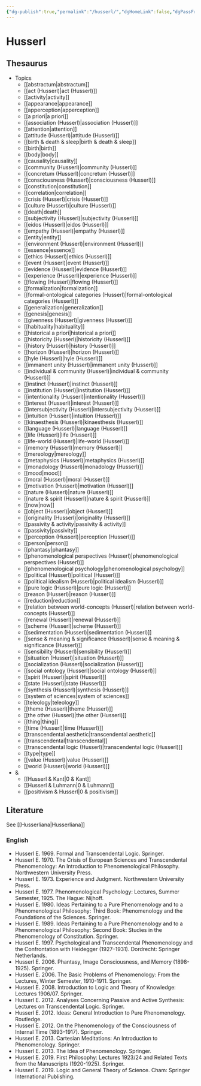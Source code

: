 ```yaml
---
{"dg-publish":true,"permalink":"/husserl/","dgHomeLink":false,"dgPassFrontmatter":false}
---
```


# Husserl
## Thesaurus
- Topics
	- [[abstractum|abstractum]]
	- [[act (Husserl)|act (Husserl)]]
	- [[activity|activity]]
	- [[appearance|appearance]]
	- [[apperception|apperception]]
	- [[a priori|a priori]]
	- [[association (Husserl)|association (Husserl)]]
	- [[attention|attention]]
	- [[attitude (Husserl)|attitude (Husserl)]]
	- [[birth & death & sleep|birth & death & sleep]]
	- [[birth|birth]]
	- [[body|body]]
	- [[causality|causality]]
	- [[community (Husserl)|community (Husserl)]]
	- [[concretum (Husserl)|concretum (Husserl)]]
	- [[consciousness (Husserl)|consciousness (Husserl)]]
	- [[constitution|constitution]]
	- [[correlation|correlation]]
	- [[crisis (Husserl)|crisis (Husserl)]]
	- [[culture (Husserl)|culture (Husserl)]]
	- [[death|death]]
	- [[subjectivity (Husserl)|subjectivity (Husserl)]]
	- [[eidos (Husserl)|eidos (Husserl)]]
	- [[empathy (Husserl)|empathy (Husserl)]]
	- [[entity|entity]]
	- [[environment (Husserl)|environment (Husserl)]]
	- [[essence|essence]]
	- [[ethics (Husserl)|ethics (Husserl)]]
	- [[event (Husserl)|event (Husserl)]]
	- [[evidence (Husserl)|evidence (Husserl)]]
	- [[experience (Husserl)|experience (Husserl)]]
	- [[flowing (Husserl)|flowing (Husserl)]]
	- [[formalization|formalization]]
	- [[formal-ontological categories (Husserl)|formal-ontological categories (Husserl)]]
	- [[generalization|generalization]]
	- [[genesis|genesis]]
	- [[givenness (Husserl)|givenness (Husserl)]]
	- [[habituality|habituality]]
	- [[historical a priori|historical a priori]]
	- [[historicity (Husserl)|historicity (Husserl)]]
	- [[history (Husserl)|history (Husserl)]]
	- [[horizon (Husserl)|horizon (Husserl)]]
	- [[hyle (Husserl)|hyle (Husserl)]]
	- [[immanent unity (Husserl)|immanent unity (Husserl)]]
	- [[individual & community (Husserl)|individual & community (Husserl)]]
	- [[instinct (Husserl)|instinct (Husserl)]]
	- [[institution (Husserl)|institution (Husserl)]]
	- [[intentionality (Husserl)|intentionality (Husserl)]]
	- [[interest (Husserl)|interest (Husserl)]]
	- [[intersubjectivity (Husserl)|intersubjectivity (Husserl)]]
	- [[intuition (Husserl)|intuition (Husserl)]]
	- [[kinaesthesis (Husserl)|kinaesthesis (Husserl)]]
	- [[language (Husserl)|language (Husserl)]]
	- [[life (Husserl)|life (Husserl)]]
	- [[life-world (Husserl)|life-world (Husserl)]]
	- [[memory (Husserl)|memory (Husserl)]]
	- [[mereology|mereology]]
	- [[metaphysics (Husserl)|metaphysics (Husserl)]]
	- [[monadology (Husserl)|monadology (Husserl)]]
	- [[mood|mood]]
	- [[moral (Husserl)|moral (Husserl)]]
	- [[motivation (Husserl)|motivation (Husserl)]]
	- [[nature (Husserl)|nature (Husserl)]]
	- [[nature & spirit (Husserl)|nature & spirit (Husserl)]]
	- [[now|now]]
	- [[object (Husserl)|object (Husserl)]]
	- [[originality (Husserl)|originality (Husserl)]]
	- [[passivity & activity|passivity & activity]]
	- [[passivity|passivity]]
	- [[perception (Husserl)|perception (Husserl)]]
	- [[person|person]]
	- [[phantasy|phantasy]]
	- [[phenomenological perspectives (Husserl)|phenomenological perspectives (Husserl)]]
	- [[phenomenological psychology|phenomenological psychology]]
	- [[political (Husserl)|political (Husserl)]]
	- [[political idealism (Husserl)|political idealism (Husserl)]]
	- [[pure logic (Husserl)|pure logic (Husserl)]]
	- [[reason (Husserl)|reason (Husserl)]]
	- [[reduction|reduction]]
	- [[relation between world-concepts (Husserl)|relation between world-concepts (Husserl)]]
	- [[renewal (Husserl)|renewal (Husserl)]]
	- [[scheme (Husserl)|scheme (Husserl)]]
	- [[sedimentation (Husserl)|sedimentation (Husserl)]]
	- [[sense & meaning & significance (Husserl)|sense & meaning & significance (Husserl)]]
	- [[sensibility (Husserl)|sensibility (Husserl)]]
	- [[situation (Husserl)|situation (Husserl)]]
	- [[socialization (Husserl)|socialization (Husserl)]]
	- [[social ontology (Husserl)|social ontology (Husserl)]]
	- [[spirit (Husserl)|spirit (Husserl)]]
	- [[state (Husserl)|state (Husserl)]]
	- [[synthesis (Husserl)|synthesis (Husserl)]]
	- [[system of sciences|system of sciences]]
	- [[teleology|teleology]]
	- [[theme (Husserl)|theme (Husserl)]]
	- [[the other (Husserl)|the other (Husserl)]]
	- [[thing|thing]]
	- [[time (Husserl)|time (Husserl)]]
	- [[transcendental aesthetic|transcendental aesthetic]]
	- [[transcendental|transcendental]]
	- [[transcendental logic (Husserl)|transcendental logic (Husserl)]]
	- [[type|type]]
	- [[value (Husserl)|value (Husserl)]]
	- [[world (Husserl)|world (Husserl)]]
- &
	- [[Husserl & Kant|0 & Kant]]
	- [[Husserl & Luhmann|0 & Luhmann]]
	- [[positivism & Husserl|0 & positivism]]


## Literature
See [[Husserliana|Husserliana]]


### English
- Husserl E. 1969. Formal and Transcendental Logic. Springer.
- Husserl E. 1970. The Crisis of European Sciences and Transcendental Phenomenology: An Introduction to Phenomenological Philosophy. Northwestern University Press.
- Husserl E. 1973. Experience and Judgment. Northwestern University Press.
- Husserl E. 1977. Phenomenological Psychology: Lectures, Summer Semester, 1925. The Hague: Nijhoff.
- Husserl E. 1980. Ideas Pertaining to a Pure Phenomenology and to a Phenomenological Philosophy: Third Book: Phenomenology and the Foundations of the Sciences. Springer.
- Husserl E. 1989. Ideas Pertaining to a Pure Phenomenology and to a Phenomenological Philosophy: Second Book: Studies in the Phenomenology of Constitution. Springer.
- Husserl E. 1997. Psychological and Transcendental Phenomenology and the Confrontation with Heidegger (1927–1931). Dordrecht: Springer Netherlands.
- Husserl E. 2006. Phantasy, Image Consciousness, and Memory (1898-1925). Springer.
- Husserl E. 2006. The Basic Problems of Phenomenology: From the Lectures, Winter Semester, 1910-1911. Springer.
- Husserl E. 2008. Introduction to Logic and Theory of Knowledge: Lectures 1906/07. Springer.
- Husserl E. 2012. Analyses Concerning Passive and Active Synthesis: Lectures on Transcendental Logic. Springer.
- Husserl E. 2012. Ideas: General Introduction to Pure Phenomenology. Routledge.
- Husserl E. 2012. On the Phenomenology of the Consciousness of Internal Time (1893–1917). Springer.
- Husserl E. 2013. Cartesian Meditations: An Introduction to Phenomenology. Springer.
- Husserl E. 2013. The Idea of Phenomenology. Springer.
- Husserl E. 2019. First Philosophy: Lectures 1923/24 and Related Texts from the Manuscripts (1920-1925). Springer.
- Husserl E. 2019. Logic and General Theory of Science. Cham: Springer International Publishing.


